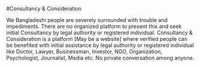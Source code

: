 #Consultancy & Consideration

We Bangladeshi people are severely surrounded with trouble and impediments. There are no organized 
platform to present this and seek initial Consultancy by legal authority or registered individual. 
Consultancy & Consideration is a platform [May be a website] where verified people can be benefited 
with initial assistance by legal authority or registered individual like Doctor, Lawyer, Businessman, 
Investor, NGO, Organization, Psychologist, Journalist, Media etc. 
No private conversation among anyone.